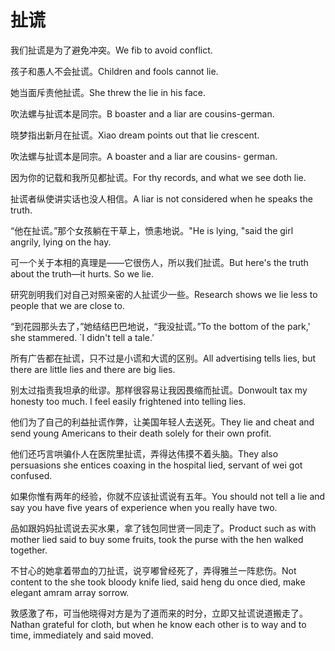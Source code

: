 # 扯谎

<p><span class="chinese">我们扯谎是为了避免冲突。</span><span class="english">We fib to avoid conflict.</span></p>

<p><span class="chinese">孩子和愚人不会扯谎。</span><span class="english">Children and fools cannot lie.</span></p>

<p><span class="chinese">她当面斥责他扯谎。</span><span class="english">She threw the lie in his face.</span></p>

<p><span class="chinese">吹法螺与扯谎本是同宗。</span><span class="english">B boaster and a liar are cousins-german.</span></p>

<p><span class="chinese">晓梦指出新月在扯谎。</span><span class="english">Xiao dream points out that lie crescent.</span></p>

<p><span class="chinese">吹法螺与扯谎本是同宗。</span><span class="english">A boaster and a liar are cousins- german.</span></p>

<p><span class="chinese">因为你的记载和我所见都扯谎。</span><span class="english">For thy records, and what we see doth lie.</span></p>

<p><span class="chinese">扯谎者纵使讲实话也没人相信。</span><span class="english">A liar is not considered when he speaks the truth.</span></p>

<p><span class="chinese">“他在扯谎。”那个女孩躺在干草上，愤恚地说。</span><span class="english">"He is lying, "said the girl angrily, lying on the hay.</span></p>

<p><span class="chinese">可一个关于本相的真理是——它很伤人，所以我们扯谎。</span><span class="english">But here's the truth about the truth—it hurts. So we lie.</span></p>

<p><span class="chinese">研究剖明我们对自己对照亲密的人扯谎少一些。</span><span class="english">Research shows we lie less to people that we are close to.</span></p>

<p><span class="chinese">“到花园那头去了，”她结结巴巴地说，“我没扯谎。”</span><span class="english">To the bottom of the park,' she stammered. `I didn't tell a tale.'</span></p>

<p><span class="chinese">所有广告都在扯谎，只不过是小谎和大谎的区别。</span><span class="english">All advertising tells lies, but there are little lies and there are big lies.</span></p>

<p><span class="chinese">别太过指责我坦承的纰谬。那样很容易让我因畏缩而扯谎。</span><span class="english">Donwoult tax my honesty too much. I feel easily frightened into telling lies.</span></p>

<p><span class="chinese">他们为了自己的利益扯谎作弊，让美国年轻人去送死。</span><span class="english">They lie and cheat and send young Americans to their death solely for their own profit.</span></p>

<p><span class="chinese">他们还巧言哄骗仆人在医院里扯谎，弄得达伟摸不着头脑。</span><span class="english">They also persuasions she entices coaxing in the hospital lied, servant of wei got confused.</span></p>

<p><span class="chinese">如果你惟有两年的经验，你就不应该扯谎说有五年。</span><span class="english">You should not tell a lie and say you have five years of experience when you really have two.</span></p>

<p><span class="chinese">品如跟妈妈扯谎说去买水果，拿了钱包同世贤一同走了。</span><span class="english">Product such as with mother lied said to buy some fruits, took the purse with the hen walked together.</span></p>

<p><span class="chinese">不甘心的她拿着带血的刀扯谎，说亨嘟曾经死了，弄得雅兰一阵悲伤。</span><span class="english">Not content to the she took bloody knife lied, said heng du once died, make elegant amram array sorrow.</span></p>

<p><span class="chinese">敦感激了布，可当他晓得对方是为了道而来的时分，立即又扯谎说道搬走了。</span><span class="english">Nathan grateful for cloth, but when he know each other is to way and to time, immediately and said moved.</span></p>

